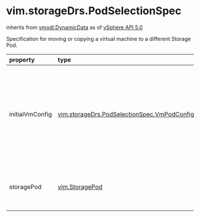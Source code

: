 vim.storageDrs.PodSelectionSpec
===============================
inherits from [vmodl.DynamicData](docs/vmodl.DynamicData.md)
as of [vSphere API 5.0](vim.version.md#vim.version.version7)


Specification for moving or copying a virtual machine to a different Storage Pod.   <p>

| property | type | optional | priv | desc |
|:---------|:-----|:---------|:-----|:-----|
| initialVmConfig | [vim.storageDrs.PodSelectionSpec.VmPodConfig](vim.storageDrs.PodSelectionSpec.VmPodConfig.md "vim.storageDrs.PodSelectionSpec.VmPodConfig") | true | None | An optional list that allows specifying the storage pod location   for each virtual disk and the VM configurations and overrides to be   used during placement. |
| storagePod | [vim.StoragePod](vim.StoragePod.md "vim.StoragePod") | true | None | The storage pod where the virtual machine should be located. |


